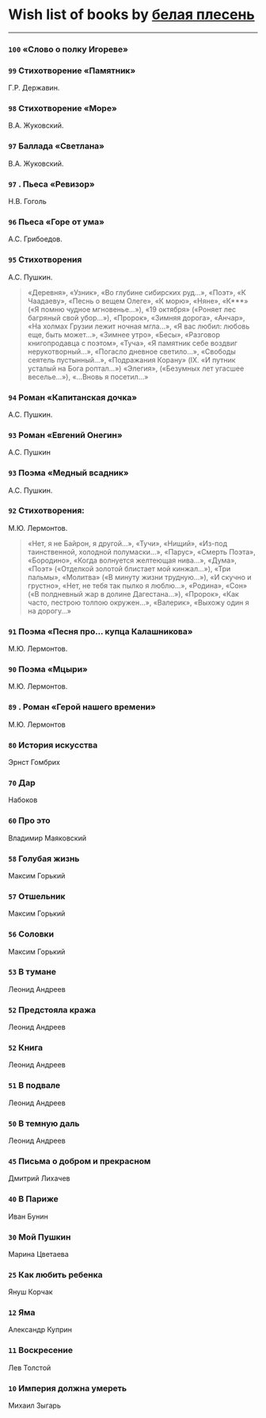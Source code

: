 # Wish list of books by [белая плесень](https://plus.google.com/104448632954411726505)
---

### `100` «Слово о полку Игореве»

### `99` Стихотворение «Памятник»
Г.Р. Державин.

### `98` Стихотворение «Море»
В.А. Жуковский.

### `97` Баллада «Светлана»
В.А. Жуковский.

### `97` . Пьеса «Ревизор»
Н.В. Гоголь

### `96` Пьеса «Горе от ума»
А.С. Грибоедов.

### `95` Стихотворения
А.С. Пушкин.
> «Деревня», «Узник», «Во глубине сибирских руд…», «Поэт», «К Чаадаеву», «Песнь о вещем Олеге», «К морю», «Няне», «К***» («Я помню чудное мгновенье…»), «19 октября» («Роняет лес багряный свой убор…»), «Пророк», «Зимняя дорога», «Анчар», «На холмах Грузии лежит ночная мгла…», «Я вас любил: любовь еще, быть может…», «Зимнее утро», «Бесы», «Разговор книгопродавца с поэтом», «Туча», «Я памятник себе воздвиг нерукотворный…», «Погасло дневное светило…», «Свободы сеятель пустынный…», «Подражания Корану» (IX. «И путник усталый на Бога роптал…») «Элегия», («Безумных лет угасшее веселье…»), «…Вновь я посетил…»

### `94` Роман «Капитанская дочка»
А.С. Пушкин.

### `93` Роман «Евгений Онегин»
А.С. Пушкин

### `93` Поэма «Медный всадник»
А.С. Пушкин.

### `92` Стихотворения:
М.Ю. Лермонтов.
> «Нет, я не Байрон, я другой…», «Тучи», «Нищий», «Из-под таинственной, холодной полумаски…», «Парус», «Смерть Поэта», «Бородино», «Когда волнуется желтеющая нива…», «Дума», «Поэт» («Отделкой золотой блистает мой кинжал…»), «Три пальмы», «Молитва» («В минуту жизни трудную…»), «И скучно и грустно», «Нет, не тебя так пылко я люблю…», «Родина», «Сон» («В полдневный жар в долине Дагестана…»), «Пророк», «Как часто, пестрою толпою окружен…», «Валерик», «Выхожу один я на дорогу…»

### `91` Поэма «Песня про… купца Калашникова»
М.Ю. Лермонтов.

### `90` Поэма «Мцыри»
М.Ю. Лермонтов.

### `89` . Роман «Герой нашего времени»
М.Ю. Лермонтов

### `80` История искусства
Эрнст Гомбрих

### `70` Дар
Набоков

### `60` Про это
Владимир Маяковский

### `58` Голубая жизнь
Максим Горький

### `57` Отшельник
Максим Горький

### `56` Соловки
Максим Горький

### `53` В тумане
Леонид Андреев

### `52` Предстояла кража
Леонид Андреев

### `52` Книга
Леонид Андреев

### `51` В подвале
Леонид Андреев

### `50` В темную даль
Леонид Андреев

### `45` Письма о добром и прекрасном
Дмитрий Лихачев

### `40` В Париже
Иван Бунин

### `30` Мой Пушкин
Марина Цветаева

### `25` Как любить ребенка
Януш Корчак

### `12` Яма
Александр Куприн

### `11` Воскресение
Лев Толстой

### `10` Империя должна умереть
Михаил Зыгарь

